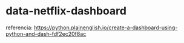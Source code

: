 # data-netflix-dashboard

referencia:
https://python.plainenglish.io/create-a-dashboard-using-python-and-dash-fdf2ec20f8ac

